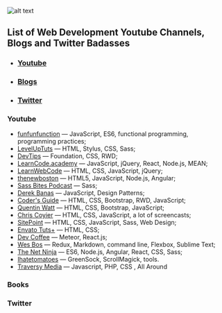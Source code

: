 

![alt text](http://i.imgur.com/7XJp1hQ.png)


## List of Web Development Youtube Channels, Blogs and Twitter Badasses

* ### [Youtube](#youtube)
* ### [Blogs](#blogs)
* ### [Twitter](#twitter)

### Youtube
- [funfunfunction](https://www.youtube.com/channel/UCO1cgjhGzsSYb1rsB4bFe4Q) — JavaScript, ES6, functional programming, programming practices;
- [LevelUpTuts](http://www.youtube.com/user/LevelUpTuts) — HTML, Stylus, CSS, Sass;
- [DevTips](http://www.youtube.com/user/DevTipsForDesigners) — Foundation, CSS, RWD;
- [LearnCode.academy](http://www.youtube.com/user/learncodeacademy) — JavaScript, jQuery, React, Node.js, MEAN;
- [LearnWebCode](http://www.youtube.com/user/LearnWebCode) — HTML, CSS, JavaScript, jQuery;
- [thenewboston](http://www.youtube.com/user/thenewboston) — HTML5, JavaScript, Node.js, Angular;
- [Sass Bites Podcast](http://www.youtube.com/user/sassbites) — Sass;
- [Derek Banas](http://www.youtube.com/user/derekbanas) — JavaScript, Design Patterns;
- [Coder's Guide](http://www.youtube.com/user/CodersGuide) — HTML, CSS, Bootstrap, RWD, JavaScript;
- [Quentin Watt](http://www.youtube.com/user/QuentinWatt) — HTML, CSS, Bootstrap, JavaScript;
- [Chris Coyier](http://www.youtube.com/user/realcsstricks) — HTML, CSS, JavaScript, a lot of screencasts;
- [SitePoint](https://www.youtube.com/user/SitePoint) — HTML, CSS, JavaScript, Sass, Web Design;
- [Envato Tuts+](https://www.youtube.com/channel/UC8lxnUR_CzruT2KA6cb7p0Q) — HTML, CSS;
- [Dev Coffee](https://www.youtube.com/channel/UCqr-7GDVTsdNBCeufvERYuw) — Meteor, React.js;
- [Wes Bos](https://www.youtube.com/user/wesbos) — Redux, Markdown, command line, Flexbox, Sublime Text;
- [The Net Ninja](https://www.youtube.com/channel/UCW5YeuERMmlnqo4oq8vwUpg) — ES6, Node.js, Angular, React, CSS, Sass;
- [Ihatetomatoes](https://www.youtube.com/user/ihatetomatoesblog) — GreenSock, ScrollMagick, tools.
- [Traversy Media](https://www.youtube.com/user/TechGuyWeb) — Javascript, PHP, CSS , All Around

### Books

### Twitter
